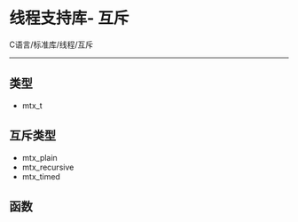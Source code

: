 # 线程支持库- 互斥

C语言/标准库/线程/互斥

---



## 类型

- mtx_t



## 互斥类型

- mtx_plain
- mtx_recursive
- mtx_timed

## 函数

